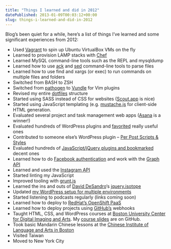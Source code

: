 ```yaml
---
title: "Things I learned and did in 2012"
datePublished: 2013-01-09T00:03:12+00:00
slug: things-i-learned-and-did-in-2012
---
```



<p>Blog&#8217;s been quiet for a while, here&#8217;s a list of things I&#8217;ve learned and some significant experiences from 2012:</p>
<ul>
<li>Used <a href="http://vagrantup.com/">Vagrant</a> to spin up Ubuntu VirtualBox VMs on the fly</li>
<li>Learned to provision LAMP stacks with <a href="http://www.opscode.com/chef/">Chef</a></li>
<li>Learned MySQL command-line tools such as the REPL and mysqldump</li>
<li>Learned how to use <a href="http://betterthangrep.com/">ack</a> and <a href="http://linux.die.net/man/1/sed">sed</a> command-line tools to parse files</li>
<li>Learned how to use find and xargs (or exec) to run commands on multiple files and folders</li>
<li>Switched from BASH to ZSH</li>
<li>Switched from <a href="https://github.com/tpope/vim-pathogen">pathogen</a> to <a href="https://github.com/gmarik/vundle">Vundle</a> for Vim plugins</li>
<li>Revised my entire <a href="https://github.com/davidosomething/dotfiles">dotfiles</a> structure</li>
<li>Started using SASS instead of CSS for websites (<a href="http://mhs.github.com/scout-app/">Scout.app</a> is nice)</li>
<li>Started using JavaScript templating (e.g. <a href="https://github.com/janl/mustache.js/">mustache.js</a> for client-side HTML generation.</li>
<li>Evaluated several project and task management web apps (<a href="http://www.asana.com/">Asana</a> is a winner!)</li>
<li>Evaluated hundreds of WordPress plugins and <a href="http://profiles.wordpress.org/davidosomething" title="favorite WordPress plugins">favorited</a> really useful ones</li>
<li>Contributed to someone else&#8217;s WordPress plugin &#8211; <a href="http://wordpress.org/extend/plugins/per-post-scripts-and-styles/">Per Post Scripts &amp; Styles</a></li>
<li>Evaluated hundreds of <a href="http://delicious.com/davidosomething/">JavaScript/jQuery plugins and bookmarked</a> decent ones</li>
<li>Learned how to do <a href="https://developers.facebook.com/docs/reference/login/">Facebook authentication</a> and work with the <a href="https://developers.facebook.com/docs/reference/api/">Graph API</a></li>
<li>Learned and used the <a href="http://instagram.com/developer/">Instagram API</a></li>
<li>Started linting my JavaScript</li>
<li>Improved tooling with <a href="http://gruntjs.com/">grunt.js</a></li>
<li>Learned the ins and outs of <a href="http://desandro.com/">David DeSandro</a>&#8216;s <a href="http://isotope.metafizzy.co/">jquery.isotope</a></li>
<li>Updated <a href="https://github.com/davidosomething/dkowpconfig">my WordPress setup for multiple environments</a></li>
<li>Started listening to podcasts regularly (links coming soon)</li>
<li>Learned how to deploy to <a href="https://openshift.redhat.com/app/">RedHat&#8217;s OpenShift PaaS</a></li>
<li>Learned how to deploy projects using <a href="http://www.github.com">GitHub&#8217;s</a> webhooks</li>
<li>Taught HTML, CSS, and WordPress courses at <a href="http://www.cdiabu.com/">Boston University Center for Digital Imaging and Arts</a>. My <a href="https://github.com/davidosomething/slides">course slides</a> are on GitHub.</li>
<li>Took basic Mandarin Chinese lessons at the <a href="http://www.bostonchineseinstitute.com">Chinese Institute of Language and Arts in Boston</a></li>
<li>Visited Taiwan</li>
<li>Moved to New York City</li>
</ul>

